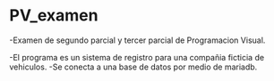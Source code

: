 # PV_examen

-Examen de segundo parcial y tercer parcial de Programacion Visual.

-El programa es un sistema de registro para una compañia ficticia de vehiculos.
-Se conecta a una base de datos por medio de mariadb.
